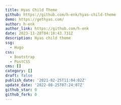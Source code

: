 ```yaml
---
title: Hyas Child Theme
github: https://github.com/h-enk/hyas-child-theme
demo: https://gethyas.com/
author: h-enk
author_link: https://github.com/h-enk
date: 2023-11-28T04:18:43.731Z
description: Hyas child theme
ssg:
  - Hugo
css:
  - Bootstrap
  - PostCSS
cms: []
category: []
draft: false
publish_date: '2021-02-25T11:04:02Z'
update_date: '2022-08-25T07:24:07Z'
github_star: 0
github_fork: 0
---
```

